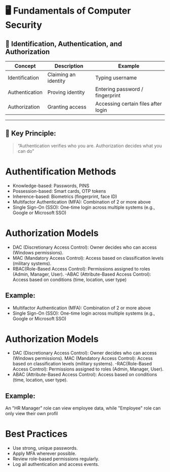 # 🖥 Fundamentals of Computer Security

## 🔐 Identification, Authentication, and Authorization

| Concept | Description | Example |
|----------|--------------|----------|
| Identification | Claiming an identity | Typing username |
| Authentication | Proving identity | Entering password / fingerprint |
| Authorization | Granting access | Accessing certain files after login |

---

## 🧩 Key Principle:
> “Authentication verifies who you are. Authorization decides what you can do"
# Authentification Methods
- Knowledge-based: Passwords, PINS
- Possession-based: Smart cards, OTP tokens
- Inherence-based: Biometrics (fingerprint, face ID)
- Multifactor Authentication (MFA): Combination of 2 or more above
- Single Sign-On (SSO): One-time login across multiple systems (e.g., Google or Microsoft SSO)

# Authorization Models
- DAC (Discretionary Access Control): Owner decides who can access (Windows permissions).
- MAC (Mandatory Access Control): Access based on classification levels (military systems).
- RBAC(Role-Based Access Control): Permissions assigned to roles (Admin, Manager, User).
-ABAC (Attribute-Based Access Control): Access based on conditions (time, location, user type)
## Example:
- Multifactor Authentication (MFA): Combination of 2 or more above
- Single Sign-On (SSO): One-time login across multiple systems (e.g., Google or Microsoft SSO)
# Authorization Models
- DAC (Discretionary Access Control): Owner decides who can access (Windows permissions).
MAC (Mandatory Access Control): Access based on classification levels (military systems).
-RAC(Role-Based Access Control): Permissions assigned to roles (Admin, Manager, User).
- ABAC (Attribute-Based Access Control): Access based on conditions (time, location, user type).
## Example:
An "HR Manager" role can view employee data, while "Employee" role can only view their own profil
# Best Practices
- Use strong, unique passwords.
- Apply MFA wherever possible.
- Review role-based permissions regularly.
- Log all authentication and access events.
